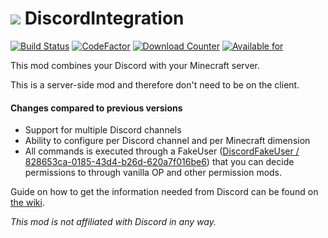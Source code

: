# ![](http://media-elerium.cursecdn.com/avatars/46/357/636053578365458286.png) **DiscordIntegration**

[![Build Status](https://build.chikachi.net/buildStatus/icon?job=Chikachi/DiscordIntegration/1.12)](https://build.chikachi.net/job/Chikachi/job/DiscordIntegration/job/1.12/)
[![CodeFactor](https://www.codefactor.io/repository/github/chikachi/discordintegration/badge)](https://www.codefactor.io/repository/github/chikachi/discordintegration)
[![Download Counter](https://cf.way2muchnoise.eu/full_discordintegration_downloads.svg)](https://minecraft.curseforge.com/projects/discordintegration)
[![Available for](https://cf.way2muchnoise.eu/versions/discordintegration.svg)](https://minecraft.curseforge.com/projects/discordintegration)

This mod combines your Discord with your Minecraft server.

This is a server-side mod and therefore don't need to be on the client.

#### Changes compared to previous versions
- Support for multiple Discord channels
- Ability to configure per Discord channel and per Minecraft dimension
- All commands is executed through a FakeUser ([DiscordFakeUser / 828653ca-0185-43d4-b26d-620a7f016be6](https://mcuuid.net/?q=828653ca-0185-43d4-b26d-620a7f016be6)) that you can decide permissions to through vanilla OP and other permission mods.


Guide on how to get the information needed from Discord can be found on [the wiki](https://github.com/Chikachi/ChikachiDiscord/wiki/How-to-get-a-token-and-channel-ID-for-Discord).

_This mod is not affiliated with Discord in any way._